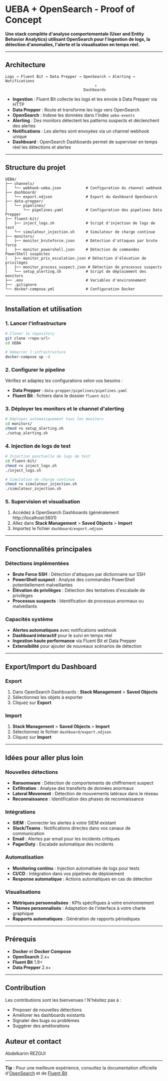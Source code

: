 # UEBA + OpenSearch - Proof of Concept

**Une stack complète d'analyse comportementale (User and Entity Behavior Analytics) utilisant OpenSearch pour l'ingestion de logs, la détection d'anomalies, l'alerte et la visualisation en temps réel.**

---

## Architecture

```
Logs → Fluent Bit → Data Prepper → OpenSearch → Alerting → Notifications
                                        ↓
                                   Dashboards
```

- **Ingestion** : Fluent Bit collecte les logs et les envoie à Data Prepper via HTTP
- **Data Prepper** : Route et transforme les logs vers OpenSearch
- **OpenSearch** : Indexe les données dans l'index `ueba-events`
- **Alerting** : Des monitors détectent les patterns suspects et déclenchent des alertes
- **Notifications** : Les alertes sont envoyées via un channel webhook unique
- **Dashboard** : OpenSearch Dashboards permet de superviser en temps réel les détections et alertes

---

## Structure du projet

```
UEBA/
├── channels/
│   └── webhook-ueba.json           # Configuration du channel webhook
├── dashboard/
│   └── export.ndjson               # Export du dashboard OpenSearch
├── data-prepper/
│   └── pipelines/
│       └── pipelines.yaml          # Configuration des pipelines Data Prepper
├── fluent-bit/
│   ├── inject_logs.sh              # Script d'injection de logs de test
│   └── simulateur_injection.sh     # Simulateur de charge continue
├── monitors/
│   ├── monitor_bruteforce.json     # Détection d'attaques par brute force
│   ├── monitor_powershell.json     # Détection de commandes PowerShell suspectes
│   ├── monitor_priv_escalation.json # Détection d'élévation de privilèges
│   ├── monitor_process_suspect.json # Détection de processus suspects
│   └── setup_alerting.sh           # Script de déploiement des monitors
├── .env                            # Variables d'environnement
├── .gitignore
└── docker-compose.yml              # Configuration Docker
```

---

## Installation et utilisation

### 1. Lancer l'infrastructure

```bash
# Cloner le repository
git clone <repo-url>
cd UEBA

# Démarrer l'infrastructure
docker-compose up -d
```

### 2. Configurer le pipeline

Vérifiez et adaptez les configurations selon vos besoins :
- **Data Prepper** : `data-prepper/pipelines/pipelines.yaml`
- **Fluent Bit** : fichiers dans le dossier `fluent-bit/`

### 3. Déployer les monitors et le channel d'alerting

```bash
# Déployer automatiquement tous les monitors
cd monitors/
chmod +x setup_alerting.sh
./setup_alerting.sh
```

### 4. Injection de logs de test

```bash
# Injection ponctuelle de logs de test
cd fluent-bit/
chmod +x inject_logs.sh
./inject_logs.sh

# Simulation de charge continue
chmod +x simulateur_injection.sh
./simulateur_injection.sh
```

### 5. Supervision et visualisation

1. Accédez à OpenSearch Dashboards (généralement http://localhost:5601)
2. Allez dans **Stack Management** > **Saved Objects** > **Import**
3. Importez le fichier `dashboard/export.ndjson`

---

## Fonctionnalités principales

### Détections implémentées

- **Brute Force SSH** : Détection d'attaques par dictionnaire sur SSH
- **PowerShell suspect** : Analyse des commandes PowerShell potentiellement malveillantes
- **Élévation de privilèges** : Détection des tentatives d'escalade de privilèges
- **Processus suspects** : Identification de processus anormaux ou malveillants

### Capacités système

- **Alertes automatiques** avec notifications webhook
- **Dashboard interactif** pour le suivi en temps réel
- **Ingestion haute performance** via Fluent Bit et Data Prepper
- **Extensibilité** pour ajouter de nouveaux scénarios de détection

---

## Export/Import du Dashboard

### Export
1. Dans OpenSearch Dashboards : **Stack Management** > **Saved Objects**
2. Sélectionnez les objets à exporter
3. Cliquez sur **Export**

### Import
1. **Stack Management** > **Saved Objects** > **Import**
2. Sélectionnez le fichier `dashboard/export.ndjson`
3. Cliquez sur **Import**

---

## Idées pour aller plus loin

### Nouvelles détections
- **Ransomware** : Détection de comportements de chiffrement suspect
- **Exfiltration** : Analyse des transferts de données anormaux
- **Lateral Movement** : Détection de mouvements latéraux dans le réseau
- **Reconnaissance** : Identification des phases de reconnaissance

### Intégrations
- **SIEM** : Connecter les alertes à votre SIEM existant
- **Slack/Teams** : Notifications directes dans vos canaux de communication
- **Email** : Alertes par email pour les incidents critiques
- **PagerDuty** : Escalade automatique des incidents

### Automatisation
- **Monitoring continu** : Injection automatisée de logs pour tests
- **CI/CD** : Intégration dans vos pipelines de déploiement
- **Response automatique** : Actions automatiques en cas de détection

### Visualisations
- **Métriques personnalisées** : KPIs spécifiques à votre environnement
- **Thèmes personnalisés** : Adaptation de l'interface à votre charte graphique
- **Rapports automatiques** : Génération de rapports périodiques

---

## Prérequis

- **Docker** et **Docker Compose**
- **OpenSearch** 2.x+
- **Fluent Bit** 1.9+
- **Data Prepper** 2.x+

---

## Contribution

Les contributions sont les bienvenues ! N'hésitez pas à :
- Proposer de nouvelles détections
- Améliorer les dashboards existants
- Signaler des bugs ou problèmes
- Suggérer des améliorations


## Auteur et contact
Abdelkarim REZGUI

---

**Tip** : Pour une meilleure expérience, consultez la documentation officielle d'[OpenSearch](https://opensearch.org/docs/) et de [Fluent Bit](https://docs.fluentbit.io/)
